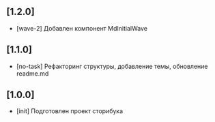 ## [1.2.0]

- [wave-2] Добавлен компонент MdInitialWave

## [1.1.0]

- [no-task] Рефакторинг структуры, добавление темы, обновление readme.md

## [1.0.0]

- [init] Подготовлен проект сторибука